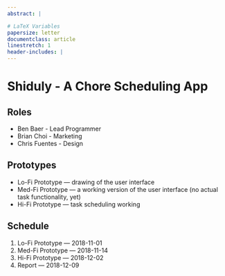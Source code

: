 ```yaml
---
abstract: |

# LaTeX Variables
papersize: letter
documentclass: article
linestretch: 1
header-includes: |
---
```


# Shiduly - A Chore Scheduling App

## Roles

* Ben Baer - Lead Programmer
* Brian Choi - Marketing
* Chris Fuentes - Design

## Prototypes

* Lo-Fi Prototype &mdash; drawing of the user interface
* Med-Fi Prototype &mdash; a working version of the user interface (no actual task functionality, yet)
* Hi-Fi Prototype &mdash; task scheduling working

## Schedule

1. Lo-Fi Prototype &mdash; 2018-11-01 
2. Med-Fi Prototype &mdash; 2018-11-14
3. Hi-Fi Prototype &mdash; 2018-12-02
4. Report &mdash; 2018-12-09